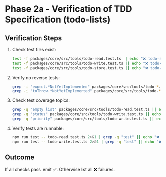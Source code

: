 # Phase 2a - Verification of TDD Specification (todo-lists)

## Verification Steps

1. Check test files exist:
   ```bash
   test -f packages/core/src/tools/todo-read.test.ts || echo "❌ todo-read.test.ts missing"
   test -f packages/core/src/tools/todo-write.test.ts || echo "❌ todo-write.test.ts missing"
   test -f packages/core/src/tools/todo-store.test.ts || echo "❌ todo-store.test.ts missing"
   ```

2. Verify no reverse tests:
   ```bash
   grep -i "expect.*NotYetImplemented" packages/core/src/tools/todo-*.test.ts && echo "❌ Found reverse test expecting NotYetImplemented"
   grep -i "toThrow.*NotYetImplemented" packages/core/src/tools/todo-*.test.ts && echo "❌ Found reverse test expecting NotYetImplemented"
   ```

3. Check test coverage topics:
   ```bash
   grep -q "empty list" packages/core/src/tools/todo-read.test.ts || echo "❌ Missing empty list test"
   grep -q "status" packages/core/src/tools/todo-write.test.ts || echo "❌ Missing status update test"
   grep -q "priority" packages/core/src/tools/todo-write.test.ts || echo "❌ Missing priority test"
   ```

4. Verify tests are runnable:
   ```bash
   npm run test -- todo-read.test.ts 2>&1 | grep -q "test" || echo "❌ todo-read tests not found"
   npm run test -- todo-write.test.ts 2>&1 | grep -q "test" || echo "❌ todo-write tests not found"
   ```

## Outcome
If all checks pass, emit ✅. Otherwise list all ❌ failures.